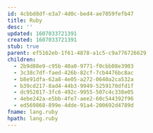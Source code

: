 ```yaml
---
id: 4cbbd8df-e3a7-4d0c-bed4-ae7059fefb47
title: Ruby
desc: ''
updated: 1607033721391
created: 1607033721391
stub: true
parent: ef5162eb-1f61-4878-a1c5-c9a776726629
children:
  - 2b9d88e9-c95b-40a0-9771-f0cbb08e3903
  - 3c38c7df-faed-426b-82cf-7cb4476bc8ac
  - b8e91dfa-62a8-4e05-a272-0640a2ca532a
  - b39cd217-8ad4-44b3-9949-5259170dfd1f
  - dc952017-3fc6-492c-9955-507c4c338e05
  - 4ebe242a-e5bb-4fe7-aee2-60c544392f96
  - ed569868-899e-4dde-91a4-200692d4789d
fname: lang.ruby
hpath: lang.ruby
---
```



